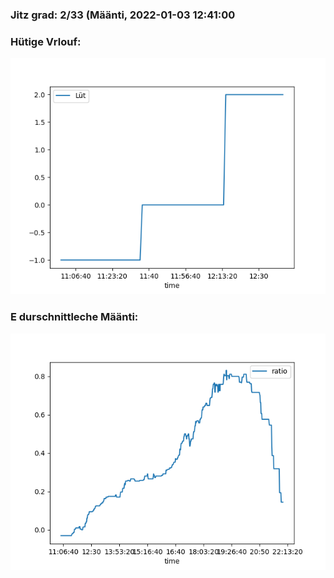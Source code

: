 ### Jitz grad: 2/33 (Määnti, 2022-01-03 12:41:00

### Hütige Vrlouf:
![Graph](Today.png)

### E durschnittleche Määnti:
![Graph](Määnti.png)